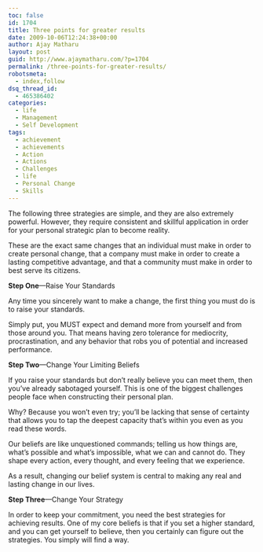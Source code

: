 ```yaml
---
toc: false
id: 1704
title: Three points for greater results
date: 2009-10-06T12:24:38+00:00
author: Ajay Matharu
layout: post
guid: http://www.ajaymatharu.com/?p=1704
permalink: /three-points-for-greater-results/
robotsmeta:
  - index,follow
dsq_thread_id:
  - 465386402
categories:
  - life
  - Management
  - Self Development
tags:
  - achievement
  - achievements
  - Action
  - Actions
  - Challenges
  - life
  - Personal Change
  - Skills
---
```

The following three strategies are simple, and they are also extremely powerful. However, they require consistent and skillful application in order for your personal strategic plan to become reality.

These are the exact same changes that an individual must make in order to create personal change, that a company must make in order to create a lasting competitive advantage, and that a community must make in order to best serve its citizens.

**Step One**—Raise Your Standards

Any time you sincerely want to make a change, the first thing you must do is to raise your standards.

Simply put, you MUST expect and demand more from yourself and from those around you. That means having zero tolerance for mediocrity, procrastination, and any behavior that robs you of potential and increased performance.

**Step Two**—Change Your Limiting Beliefs

If you raise your standards but don&#8217;t really believe you can meet them, then you&#8217;ve already sabotaged yourself. This is one of the biggest challenges people face when constructing their personal plan.

Why? Because you won&#8217;t even try; you&#8217;ll be lacking that sense of certainty that allows you to tap the deepest capacity that&#8217;s within you even as you read these words.

Our beliefs are like unquestioned commands; telling us how things are, what&#8217;s possible and what&#8217;s impossible, what we can and cannot do. They shape every action, every thought, and every feeling that we experience.

As a result, changing our belief system is central to making any real and lasting change in our lives.

**Step Three**—Change Your Strategy

In order to keep your commitment, you need the best strategies for achieving results. One of my core beliefs is that if you set a higher standard, and you can get yourself to believe, then you certainly can figure out the strategies. You simply will find a way.
